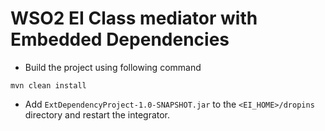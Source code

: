 # WSO2 EI Class mediator with Embedded Dependencies

- Build the project using following command
```
mvn clean install
```

- Add `ExtDependencyProject-1.0-SNAPSHOT.jar` to the `<EI_HOME>/dropins` directory and restart the integrator.